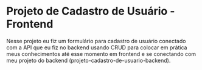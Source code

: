 # Projeto de Cadastro de Usuário - Frontend

Nesse projeto eu fiz um formulário para cadastro de usuário conectado com a API que eu fiz no backend usando CRUD para colocar em prática meus conhecimentos até esse momento em frontend e se conectando com meu projeto do backend (projeto-cadastro-de-usuario-backend).
